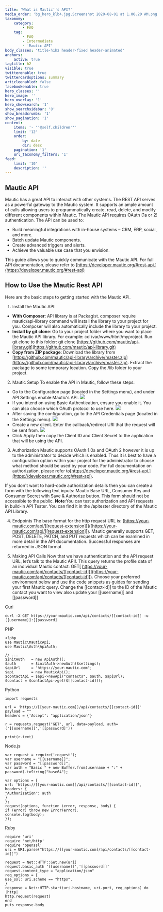 ```yaml
---
title: 'What is Mautic''s API?'
media_order: 'bg_hero_klb4.jpg,Screenshot 2020-08-01 at 1.06.20 AM.png,basic.png,Screenshot 2020-08-01 at 1.32.29 AM.png,Screenshot 2020-08-01 at 1.34.38 AM.png'
taxonomy:
    category:
        - FAQ
    tag:
        - FAQ
        - Intermediate
        - 'Mautic API'
body_classes: 'title-h1h2 header-fixed header-animated'
anchors:
    active: true
tagtitle: h2
visible: true
twitterenable: true
twittercardoptions: summary
articleenabled: false
facebookenable: true
hero_classes: ''
hero_image: ''
hero_overlay: '1'
hero_showsearch: '1'
show_searchsidebar: '0'
show_breadcrumbs: '1'
show_pagination: '1'
content:
    items: '- ''@self.children'''
    limit: '12'
    order:
        by: date
        dir: desc
    pagination: '1'
    url_taxonomy_filters: '1'
feed:
    limit: '10'
    description: ''
---
```


##  Mautic API

Mautic has a great API to interact with other systems. The REST API serves as a powerful gateway to the Mautic system. It supports an ample amount of calls allowing users to programmatically create, read, delete, and modify different components within Mautic.
The Mautic API requires OAuth (1a or 2) authentication. The API can be used to:
* Build meaningful integrations with in-house systems – CRM, ERP, social, and more.
* Batch update Mautic components.
* Create advanced triggers and alerts.
* Achieve the valuable use case that you envision.

This guide allows you to quickly communicate with the Mautic API. For full API documentation, please refer to [https://developer.mautic.org/#rest-api.](https://developer.mautic.org/#rest-api)

##  How to Use the Mautic Rest API  

Here are the basic steps to getting started with the Mautic API.

1.  Install the Mautic API 
* **With Composer**: API library is at Packagist. composer require mautic/api-library command will install the library to your project for you. Composer will also automatically include the library to your project.
* **Install by git clone**: Go to your project folder where you want to place the Mautic API library.  For example:
 cd /var/www/html/myproject.  Run git clone to this folder: git clone [https://github.com/mautic/api-library.git](https://github.com/mautic/api-library.git)
* **Copy from ZIP package**: Download the library from [https://github.com/mautic/api-library/archive/master.zip](https://github.com/mautic/api-library/archive/master.zip). Extract the package to some temporary location. Copy the /lib folder to your project.

2. Mautic Setup
To enable the API in Mautic, follow these steps:
* Go to the Configuration page (located in the Settings menu), and under API Settings enable Mautic's API. 
![](Screenshot%202020-08-01%20at%201.06.20%20AM.png)
* If you intend on using Basic Authentication, ensure you enable it. You can also choose which OAuth protocol to use here.
![](basic.png)
* After saving the configuration, go to the API Credentials page (located in the Settings menu).
![](Screenshot%202020-08-01%20at%201.32.29%20AM.png)
* Create a new client. Enter the callback/redirect URI that the request will be sent from.
 ![](Screenshot%202020-08-01%20at%201.34.38%20AM.png)
* Click Apply then copy the Client ID and Client Secret to the application that will be using the API.

3. Authorization
Mautic supports OAuth 1.0a and OAuth 2 however it is up to the administrator to decide which is enabled. Thus it is best to have a configuration option within your project for the administrator to choose what method should be used by your code. For full documentation on authorization, please refer to[https://developer.mautic.org/#rest-api.](https://developer.mautic.org/#rest-api).

If you don't want to hard-code authorization details then you can create a form with the following text inputs: Mautic Base URL, Consumer Key and Consumer Secret with Save & Authorize button. This form should not be accessible to the public.
**Note**:You can test authorization and API requests in build-in API Tester. You can find it in the /apitester directory of the Mautic API Library.

4. Endpoints
The base format for the http request URL is: [https://your-mautic.com/api/[[request-extension]]]([https://your-mautic.com/api/[[request-extension]]).
Mautic generally supports GET, POST, DELETE, PATCH, and PUT requests which can be examined in more detail in the API documentation. Successful responses are returned in JSON format.

5. Making API Calls
Now that we have authentication and the API request URL, let’s talk to the Mautic API!.
This query returns the profile data of an individual Mautic contact: GET[ https://your-mautic.com/api/contacts/[[contact-id]]](https://your-mautic.com/api/contacts/[[contact-id]]). Choose your preferred environment below and use the code snippets as guides for sending your first Mautic query. Change the [[contact-id]] to the ID of the Mautic contact you want to view also update your [[username]] and [[password]]




Curl
```
curl -X GET https://your-mautic.com/api/contacts/[[contact-id]] -u [[username]]:[[password]

```

PHP
```
<?php
use Mautic\MauticApi;
use Mautic\Auth\ApiAuth;

// ...
$initAuth   = new ApiAuth();
$auth       = $initAuth->newAuth($settings);
$apiUrl     = "https://your-mautic.com";
$api        = new MauticApi();
$contactApi = $api->newApi("contacts", $auth, $apiUrl);
$contact = $contactApi->get($[[contact-id]]);
```

Python
```
import requests
 
url = 'https://[[your-mautic.com]]/api/contacts/[[contact-id]]'
payload = ""
headers = {'Accept': "application/json"}
 
r = requests.request("GET", url, data=payload, auth=('[[username]]','[[password]'))
 
print(r.text)
```

Node.js
```
var request = require('request');
var username = "[[username]]";
var password = "[[password]]";
var auth = "Basic " + new Buffer.from(username + ":" + password).toString("base64");

var options = {
url: 'https://[[your-mautic.com]]/api/contacts/[[contact-id]]',
headers: {
"Authorization": auth
}
};
request(options, function (error, response, body) {
if (error) throw new Error(error);
console.log(body);
});
```

Ruby
```
require 'uri'
require 'net/http'
require 'openssl'
uri = URI.parse("https://[[your-mautic.com]/api/contacts/[[contact-id]]")

request = Net::HTTP::Get.new(uri)
request.basic_auth '[[username]]','[[password]]'
request.content_type = "application/json"
req_options = {
use_ssl: uri.scheme == "https",
}
response = Net::HTTP.start(uri.hostname, uri.port, req_options) do |http|
http.request(request)
end
puts response.body
```

